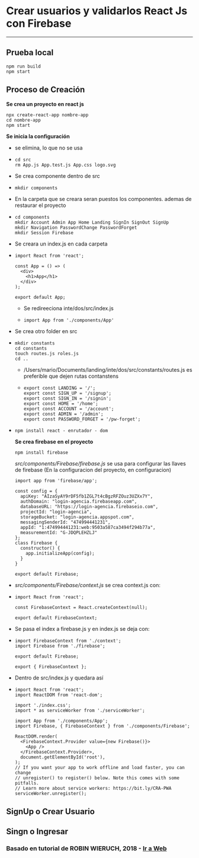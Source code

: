 <h1>Crear usuarios y validarlos React Js con Firebase</h1>

------------------------------------------------------------------------------------------------------------------------------------



<h2>Prueba local</h2>

```
npm run build
npm start
```




<h2>Proceso de Creación</h2>

**Se crea un proyecto en react js**

```
npx create-react-app nombre-app
cd nombre-app
npm start
```

**Se inicia la configuración**

* se elimina, lo que no se usa

* ```
  cd src
  rm App.js App.test.js App.css logo.svg
  ```

* Se crea componente dentro de src

* ```
  mkdir components
  ```

* En la carpeta que se creara seran puestos los componentes. ademas de restaurar el proyecto

* ```
  cd components
  mkdir Account Admin App Home Landing SignIn SignOut SignUp
  mkdir Navigation PasswordChange PasswordForget
  mkdir Session Firebase
  ```

* Se creara un index.js en cada carpeta

* ```
  import React from 'react';
   
  const App = () => (
    <div>
      <h1>App</h1>
    </div>
  );
   
  export default App;
  ```

  * Se redireeciona inte/dos/src/index.js

  * ```
    import App from './components/App'
    ```

* Se crea otro folder en src

* ```
  mkdir constants
  cd constants
  touch routes.js roles.js
  cd ..
  ```

  * /Users/mario/Documents/landing/inte/dos/src/constants/routes.js es preferible que dejen rutas contanstens
  
  * ```
    export const LANDING = '/';
    export const SIGN_UP = '/signup';
    export const SIGN_IN = '/signin';
    export const HOME = '/home';
    export const ACCOUNT = '/account';
    export const ADMIN = '/admin';
    export const PASSWORD_FORGET = '/pw-forget';
    ```
  
* ```
  npm install react - enrutador - dom
  ```

  **Se crea firebase en el proyecto**

  ```
  npm install firebase
  ```

  *src/components/Firebase/firebase.js* se usa para configurar las llaves de firebase (En la configuracion del proyecto, en configuracion)

  ```
  import app from 'firebase/app';
  
  const config = {
    apiKey: "AIzaSyAY9rDF5fb1ZGL7t4cBgzRFZOuz3UZXx7Y",
    authDomain: "login-agencia.firebaseapp.com",
    databaseURL: "https://login-agencia.firebaseio.com",
    projectId: "login-agencia",
    storageBucket: "login-agencia.appspot.com",
    messagingSenderId: "474994441231",
    appId: "1:474994441231:web:9503a587ca3494f294b77a",
    measurementId: "G-JDQPLEHZLJ"
  };
  class Firebase {
    constructor() {
      app.initializeApp(config);
    }
  }
   
  export default Firebase;
  ```

*  *src/components/Firebase/context.js* se crea context.js con:

* ```
  import React from 'react';
   
  const FirebaseContext = React.createContext(null);
   
  export default FirebaseContext;
  ```

* Se pasa el index a firebase.js y en index.js se deja con:

* ```
  import FirebaseContext from './context';
  import Firebase from './firebase';
   
  export default Firebase;
   
  export { FirebaseContext };
  ```

* Dentro de src/index.js y quedara así

* ```
  import React from 'react';
  import ReactDOM from 'react-dom';
   
  import './index.css';
  import * as serviceWorker from './serviceWorker';
   
  import App from './components/App';
  import Firebase, { FirebaseContext } from './components/Firebase';
   
  ReactDOM.render(
    <FirebaseContext.Provider value={new Firebase()}>
      <App />
    </FirebaseContext.Provider>,
    document.getElementById('root'),
  );
  // If you want your app to work offline and load faster, you can change
  // unregister() to register() below. Note this comes with some pitfalls.
  // Learn more about service workers: https://bit.ly/CRA-PWA
  serviceWorker.unregister();
  
  ```

  

<h2>SignUp o Crear Usuario</h2>





<h2>Singn o Ingresar</h2>





<h3>Basado en tutorial de ROBIN WIERUCH, 2018 - <a href="https://www.robinwieruch.de/complete-firebase-authentication-react-tutorial">Ir a Web</a>